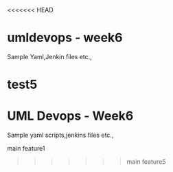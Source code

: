 <<<<<<< HEAD
# umldevops - week6

Sample Yaml,Jenkin files etc.,

test5
=======
# UML Devops - Week6

Sample yaml scripts,jenkins files etc.,

main
feature1
>>>>>>> main
feature5

